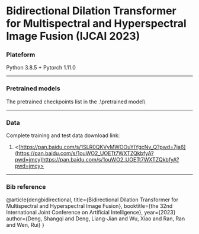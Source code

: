 # Bidirectional Dilation Transformer for Multispectral and Hyperspectral Image Fusion (IJCAI 2023)
 
### Plateform
Python 3.8.5 + Pytorch 1.11.0
______

### Pretrained models
The pretrained checkpoints list in the .\pretrained model\
______

### Data

Complete training and test data download link:
1. <[https://pan.baidu.com/s/1SLR0QKVyMWOOuYIYgcNv_Q?pwd=7ja6](https://pan.baidu.com/s/1ouWO2_UOETt7WXTZQkbfyA?pwd=jmcy)https://pan.baidu.com/s/1ouWO2_UOETt7WXTZQkbfyA?pwd=jmcy>


______

### Bib reference
@article{dengbidirectional,
  title={Bidirectional Dilation Transformer for Multispectral and Hyperspectral Image Fusion},
  booktitle={the 32nd International Joint Conference on Artificial Intelligence},
year={2023}
  author={Deng, Shangqi and Deng, Liang-Jian and Wu, Xiao and Ran, Ran and Wen, Rui}
}
